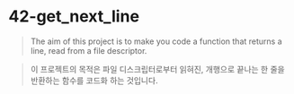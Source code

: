 # 42-get_next_line

> The aim of this project is to make you code a function that returns a line, read from a file descriptor.

> 이 프로젝트의 목적은 파일 디스크립터로부터 읽혀진, 개행으로 끝나는 한 줄을 반환하는 함수를 코드화 하는 것입니다.
